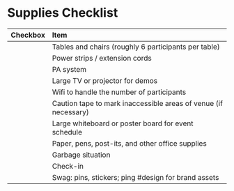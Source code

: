 # Supplies Checklist



| Checkbox | Item |
| :--- | :--- |
|  | Tables and chairs \(roughly 6 participants per table\) |
|  | Power strips / extension cords |
|  | PA system |
|  | Large TV or projector for demos |
|  | Wifi to handle the number of participants |
|  | Caution tape to mark inaccessible areas of venue \(if necessary\) |
|  | Large whiteboard or poster board for event schedule |
|  | Paper, pens, post-its, and other office supplies |
|  | Garbage situation |
|  | Check-in  |
|  | Swag: pins, stickers; ping \#design for brand assets |

